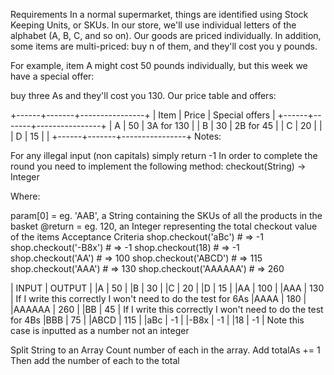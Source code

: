 Requirements
In a normal supermarket, things are identified using Stock Keeping Units, or SKUs. In our store, we'll use individual letters of the alphabet (A, B, C, and so on). Our goods are priced individually. In addition, some items are multi-priced: buy n of them, and they'll cost you y pounds.

For example, item A might cost 50 pounds individually, but this week we have a special offer:

buy three As and they'll cost you 130.
Our price table and offers:

+------+-------+----------------+
| Item | Price | Special offers |
+------+-------+----------------+
| A    | 50    | 3A for 130     |
| B    | 30    | 2B for 45      |
| C    | 20    |                |
| D    | 15    |                |
+------+-------+----------------+
Notes:

For any illegal input (non capitals) simply return -1
In order to complete the round you need to implement the following method: checkout(String) -> Integer

Where:

param[0] = eg. 'AAB', a String containing the SKUs of all the products in the basket
@return = eg. 120, an Integer representing the total checkout value of the items
Acceptance Criteria
shop.checkout('aBc') # => -1
shop.checkout('-B8x') # => -1
shop.checkout(18) # => -1
shop.checkout('AA') # => 100
shop.checkout('ABCD') # => 115
shop.checkout('AAA') # => 130
shop.checkout('AAAAAA') # => 260



| INPUT | OUTPUT |
|A      |   50   |
|B      |   30   |
|C      |   20   |
|D      |   15   |
|AA     |   100  |
|AAA    |   130  | If I write this correctly I won't need to do the test for 6As
|AAAA   |   180  |
|AAAAAA |   260  | 
|BB     |   45   | If I write this correctly I won't need to do the test for 4Bs
|BBB    |   75   |
|ABCD   |   115  |
|aBc    |   -1   |
|-B8x   |   -1   |
|18     |   -1   | Note this case is inputted as a number not an integer

Split String to an Array
Count number of each in the array.
Add totalAs += 1
Then add the number of each to the total
